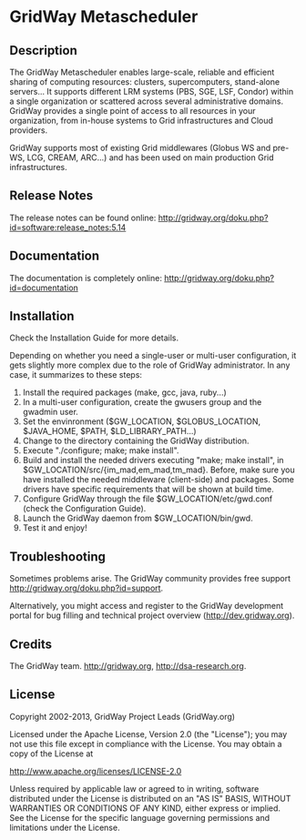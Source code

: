 # GridWay Metascheduler

## Description

The GridWay Metascheduler enables large-scale, reliable and efficient sharing 
of computing resources: clusters, supercomputers, stand-alone servers... It
supports different LRM systems (PBS, SGE, LSF, Condor) within a single
organization or scattered across several administrative domains. GridWay
provides a single point of access to all resources in your organization, from
in-house systems to Grid infrastructures and Cloud providers.

GridWay supports most of existing Grid middlewares (Globus WS and pre-WS, LCG, 
CREAM, ARC...) and has been used on main production Grid infrastructures.

## Release Notes

The release notes can be found online:
http://gridway.org/doku.php?id=software:release_notes:5.14

## Documentation

The documentation is completely online:
http://gridway.org/doku.php?id=documentation

## Installation

Check the Installation Guide for more details.

Depending on whether you need a single-user or multi-user configuration, it gets
slightly more complex due to the role of GridWay administrator. In any case, it
summarizes to these steps:

1) Install the required packages (make, gcc, java, ruby...)
2) In a multi-user configuration, create the gwusers group and the gwadmin user.
3) Set the envinronment ($GW_LOCATION, $GLOBUS_LOCATION, $JAVA_HOME, $PATH,
$LD_LIBRARY_PATH...)
4) Change to the directory containing the GridWay distribution.
5) Execute "./configure; make; make install".
6) Build and install the needed drivers executing "make; make install", in
$GW_LOCATION/src/{im_mad,em_mad,tm_mad}. Before, make sure you have installed
the needed middleware (client-side) and packages. Some drivers have specific
requirements that will be shown at build time.
7) Configure GridWay through the file $GW_LOCATION/etc/gwd.conf (check the
Configuration Guide).
8) Launch the GridWay daemon from $GW_LOCATION/bin/gwd.
9) Test it and enjoy!

## Troubleshooting

Sometimes problems arise. The GridWay community provides free support 
http://gridway.org/doku.php?id=support.

Alternatively, you might access and register to the GridWay development portal
for bug filling and technical project overview (http://dev.gridway.org).

## Credits

The GridWay team.
http://gridway.org, http://dsa-research.org.

## License

Copyright 2002-2013, GridWay Project Leads (GridWay.org)          

Licensed under the Apache License, Version 2.0 (the "License"); you may
not use this file except in compliance with the License. You may obtain
a copy of the License at

http://www.apache.org/licenses/LICENSE-2.0

Unless required by applicable law or agreed to in writing, software
distributed under the License is distributed on an "AS IS" BASIS,
WITHOUT WARRANTIES OR CONDITIONS OF ANY KIND, either express or implied.
See the License for the specific language governing permissions and
limitations under the License.

